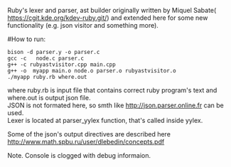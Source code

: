 Ruby's lexer and parser, ast builder originally written by Miquel Sabate( https://cgit.kde.org/kdev-ruby.git/)
and extended here for some new functionality (e.g. json visitor and something more).

 
#How to run:  

```
bison -d parser.y -o parser.c  
gcc -c   node.c parser.c  
g++ -c rubyastvisitor.cpp main.cpp  
g++ -o  myapp main.o node.o parser.o rubyastvisitor.o  
./myapp ruby.rb where.out  
```

where ruby.rb is input file that contains correct ruby program's text and where.out is output json file.  
JSON is not formated here, so smth like   http://json.parser.online.fr can be used.  
Lexer is located at  parser_yylex function, that's called inside yylex.

Some of the json's output directives are described here http://www.math.spbu.ru/user/dlebedin/concepts.pdf

Note. Console is clogged with debug informaion.
